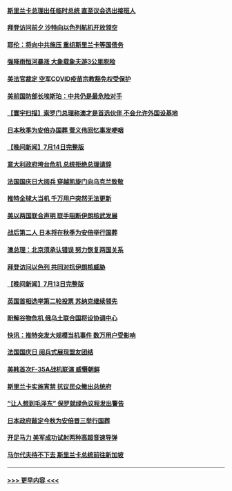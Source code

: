 #### [斯里兰卡总理出任临时总统 直至议会选出接班人](../pages/prog202/a103479904.md?t=07152251) 
#### [拜登访问前夕 沙特向以色列航机开放领空](../pages/prog202/a103479893.md?t=07152251) 
#### [耶伦：将向中共施压 重组斯里兰卡等国债务](../pages/prog202/a103479822.md?t=07152251) 
#### [强降雨恒河暴涨 大象载象夫游3公里脱险](../pages/prog202/a103479827.md?t=07152251) 
#### [美法官裁定 空军COVID疫苗宗教豁免权受保护](../pages/prog202/a103479831.md?t=07152251) 
#### [美前国防部长埃斯珀：中共仍是最危险对手](../pages/prog202/a103479668.md?t=07152251) 
#### [【寰宇扫描】索罗门总理称澳才是首选伙伴 不会允许外国设基地](../pages/prog202/a103479612.md?t=07152251) 
#### [日本秋季为安倍办国葬 菅义伟回忆事发哽咽](../pages/prog202/a103479608.md?t=07152251) 
#### [【晚间新闻】7月14日完整版](../pages/prog202/a103479557.md?t=07152251) 
#### [意大利政府垮台危机 总统拒绝总理请辞](../pages/prog202/a103479488.md?t=07152251) 
#### [法国国庆日大阅兵 穿越凯旋门向乌克兰致敬](../pages/prog202/a103479492.md?t=07152251) 
#### [推特全球大当机 千万用户突然无法更新](../pages/prog202/a103479490.md?t=07152251) 
#### [美以两国联合声明 联手阻断伊朗核武发展](../pages/prog202/a103479494.md?t=07152251) 
#### [战后第二人 日本将在秋季为安倍举行国葬](../pages/prog202/a103479496.md?t=07152251) 
#### [澳总理：北京须承认错误 努力恢复两国关系](../pages/prog202/a103479406.md?t=07152251) 
#### [拜登访问以色列 共同对抗伊朗核威胁](../pages/prog202/a103479345.md?t=07152251) 
#### [【晚间新闻】7月13日完整版](../pages/prog202/a103478796.md?t=07152251) 
#### [英国首相选举第二轮投票 苏纳克继续领先](../pages/prog202/a103479335.md?t=07152251) 
#### [盼解谷物危机 俄乌土联合国将设协调中心](../pages/prog202/a103479343.md?t=07152251) 
#### [快讯：推特突发大规模当机事件 数万用户受影响](../pages/prog202/a103479331.md?t=07152251) 
#### [法国国庆日 阅兵式展现盟友团结](../pages/prog202/a103479333.md?t=07152251) 
#### [美韩首次F-35A战机联演 威慑朝鲜](../pages/prog202/a103479340.md?t=07152251) 
#### [斯里兰卡实施宵禁 抗议民众撤出总统府](../pages/prog202/a103479337.md?t=07152251) 
#### [“让人想到毛泽东” 保罗就绿色议程发出警告](../pages/prog202/a103479066.md?t=07152251) 
#### [日本政府敲定今秋为安倍晋三举行国葬](../pages/prog202/a103479020.md?t=07152251) 
#### [开足马力 美军成功试射两种高超音速导弹](../pages/prog202/a103479071.md?t=07152251) 
#### [马尔代夫待不下去 斯里兰卡总统前往新加坡](../pages/prog202/a103479057.md?t=07152251) 

----
#### [ >>> 更早内容 <<< ](../indexes/prog202-earlier.md)
